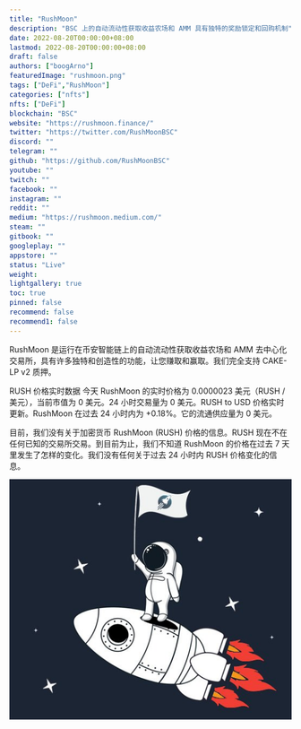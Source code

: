 ```yaml
---
title: "RushMoon"
description: "BSC 上的自动流动性获取收益农场和 AMM 具有独特的奖励锁定和回购机制"
date: 2022-08-20T00:00:00+08:00
lastmod: 2022-08-20T00:00:00+08:00
draft: false
authors: ["boogArno"]
featuredImage: "rushmoon.png"
tags: ["DeFi","RushMoon"]
categories: ["nfts"]
nfts: ["DeFi"]
blockchain: "BSC"
website: "https://rushmoon.finance/"
twitter: "https://twitter.com/RushMoonBSC"
discord: ""
telegram: ""
github: "https://github.com/RushMoonBSC"
youtube: ""
twitch: ""
facebook: ""
instagram: ""
reddit: ""
medium: "https://rushmoon.medium.com/"
steam: ""
gitbook: ""
googleplay: ""
appstore: ""
status: "Live"
weight: 
lightgallery: true
toc: true
pinned: false
recommend: false
recommend1: false
---
```

RushMoon 是运行在币安智能链上的自动流动性获取收益农场和 AMM 去中心化交易所，具有许多独特和创造性的功能，让您赚取和赢取。我们完全支持 CAKE-LP v2 质押。

RUSH 价格实时数据
今天 RushMoon 的实时价格为 0.0000023 美元（RUSH / 美元），当前市值为 0 美元。24 小时交易量为 0 美元。RUSH to USD 价格实时更新。RushMoon 在过去 24 小时内为 +0.18%。它的流通供应量为 0 美元。

目前，我们没有关于加密货币 RushMoon (RUSH) 价格的信息。RUSH 现在不在任何已知的交易所交易。到目前为止，我们不知道 RushMoon 的价格在过去 7 天里发生了怎样的变化。我们没有任何关于过去 24 小时内 RUSH 价格变化的信息。

![FMxPOheXwAMXJrW](FMxPOheXwAMXJrW.jpg)